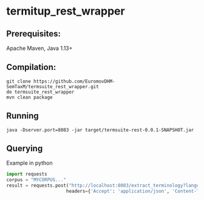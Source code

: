 # termitup_rest_wrapper

## Prerequisites: 
Apache Maven, Java 1.13+

## Compilation: 
```shell
git clone https://github.com/EuromovDHM-SemTaxM/termsuite_rest_wrapper.git
de termsuite_rest_wrapper
mvn clean package
```

## Running
```shell
java -Dserver.port=8083 -jar target/termsuite-rest-0.0.1-SNAPSHOT.jar
```

## Querying
Example in python
```python
import requests
corpus = "MYCORPUS..."
result = requests.post("http://localhost:8083/extract_terminology?language=en", data=corpus,
                      headers={'Accept': 'application/json', 'Content-Type': 'plain/text'}).json()
```